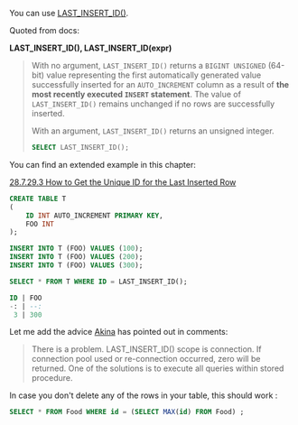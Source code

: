 You can use [LAST_INSERT_ID()](https://dev.mysql.com/doc/refman/5.7/en/information-functions.html#function_last-insert-id).

Quoted from docs:

**LAST_INSERT_ID(), LAST_INSERT_ID(expr)**

> With no argument, `LAST_INSERT_ID()` returns a `BIGINT UNSIGNED` (64-bit) value representing the first automatically generated value successfully inserted for an `AUTO_INCREMENT` column as a result of **the most recently executed `INSERT` statement**. The value of `LAST_INSERT_ID()` remains unchanged if no rows are successfully inserted.
> 
> With an argument, `LAST_INSERT_ID()` returns an unsigned integer.
> 
> ```sql
> SELECT LAST_INSERT_ID();
> ```

You can find an extended example in this chapter:

[28.7.29.3 How to Get the Unique ID for the Last Inserted Row](https://dev.mysql.com/doc/refman/8.0/en/getting-unique-id.html)

```sql
CREATE TABLE T
(
    ID INT AUTO_INCREMENT PRIMARY KEY,
    FOO INT
);

INSERT INTO T (FOO) VALUES (100);
INSERT INTO T (FOO) VALUES (200);
INSERT INTO T (FOO) VALUES (300);

SELECT * FROM T WHERE ID = LAST_INSERT_ID();

ID | FOO
-: | --:
 3 | 300
```

Let me add the advice [Akina](https://dba.stackexchange.com/users/150107/akina) has pointed out in comments:

> There is a problem. LAST_INSERT_ID() scope is connection. If connection pool used or re-connection occurred, zero will be returned. One of the solutions is to execute all queries within stored procedure.

In case you don't delete any of the rows in your table, this should work :

```sql
SELECT * FROM Food WHERE id = (SELECT MAX(id) FROM Food) ;
```

